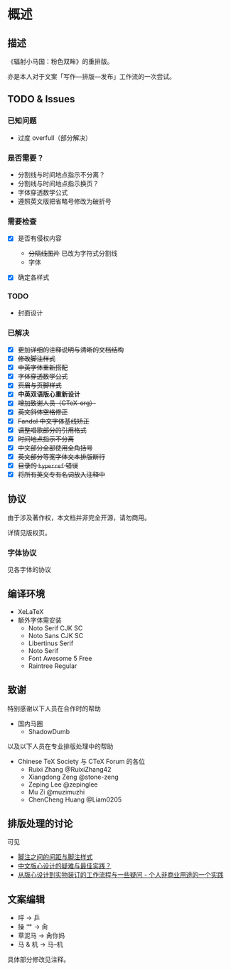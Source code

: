 # 概述

## 描述

《辐射小马国：粉色双眸》的重排版。

亦是本人对于文案「写作—排版—发布」工作流的一次尝试。

## TODO & Issues

### 已知问题

- 过度 overfull（部分解决）

### 是否需要？

- 分割线与时间地点指示不分离？
- 分割线与时间地点指示换页？
- 字体穿透数学公式
- 遵照英文版把省略号修改为破折号

### 需要检查

- [X] 是否有侵权内容
    - ~~分隔线图片~~ 已改为字符式分割线
    - 字体
- [X] 确定各样式


### TODO

- 封面设计

### 已解决

- [X] ~~更加详细的注释说明与清晰的文档结构~~
- [X] ~~修改脚注样式~~
- [X] ~~中英字体重新搭配~~
- [X] ~~字体穿透数学公式~~
- [X] ~~页眉与页脚样式~~
- [X] **中英双语版心重新设计**
- [X] ~~增加致谢人员（CTeX-org）~~
- [X] ~~英文斜体空格修正~~
- [X] ~~Fandol 中文字体基线矫正~~
- [X] ~~调整唱歌部分的引用格式~~ 
- [X] ~~时间地点指示不分离~~
- [X] ~~中文部分全部使用全角括号~~
- [X] ~~英文部分等宽字体文本排版断行~~
- [X] ~~目录的 `hyperref` 错误~~
- [X] ~~将所有英文专有名词放入注释中~~

## 协议

由于涉及著作权，本文档并非完全开源，请勿商用。

详情见版权页。

### 字体协议

见各字体的协议

## 编译环境

- XeLaTeX
- 额外字体需安装
    - Noto Serif CJK SC
    - Noto Sans CJK SC
    - Libertinus Serif
    - Noto Serif
    - Font Awesome 5 Free
    - Raintree Regular

## 致谢

特别感谢以下人员在合作时的帮助

- 国内马圈
    - ShadowDumb

以及以下人员在专业排版处理中的帮助

- Chinese TeX Society 与 CTeX Forum 的各位
    - Ruixi Zhang       @RuixiZhang42
    - Xiangdong Zeng    @stone-zeng
    - Zeping Lee        @zepinglee
    - Mu Zi             @muzimuzhi
    - ChenCheng Huang   @Liam0205

## 排版处理的讨论

可见

- [脚注之间的间距与脚注样式](https://github.com/CTeX-org/forum/issues/50)
- [中文版心设计的疑难与最佳实践？](https://github.com/CTeX-org/forum/issues/47)
- [从版心设计到实物装订的工作流程与一些疑问 - 个人非商业用途的一个实践](https://github.com/CTeX-org/forum/issues/49)


## 文案编辑

- 呯 -> 乒
- 操 艹 -> 肏
- 草泥马 -> 肏你妈
- 马 & 机 -> 马–机

具体部分修改见注释。



